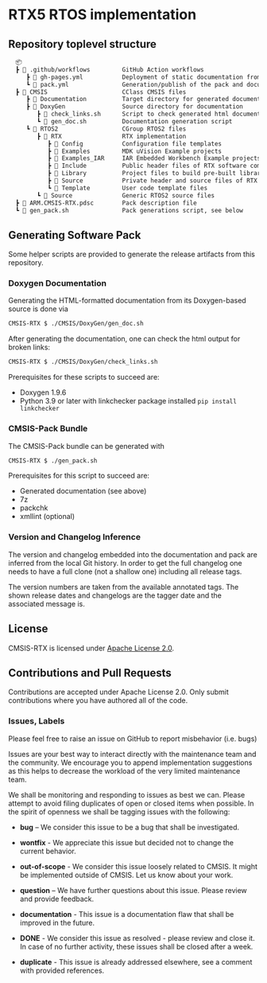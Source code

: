 # RTX5 RTOS implementation

## Repository toplevel structure

```txt
  📦
  ┣ 📂 .github/workflows         GitHub Action workflows
     ┣ 📄 gh-pages.yml           Deployment of static documentation from gh-pages branch to GitHub Pages
     ┗ 📄 pack.yml               Generation/publish of the pack and documentation
  ┣ 📂 CMSIS                     CClass CMSIS files
     ┣ 📂 Documentation          Target directory for generated documentation
     ┣ 📂 DoxyGen                Source directory for documentation
        ┣ 📄 check_links.sh      Script to check generated html documentation for broken links
        ┗ 📄 gen_doc.sh          Documentation generation script
     ┗ 📂 RTOS2                  CGroup RTOS2 files
        ┣ 📂 RTX                 RTX implementation
           ┣ 📂 Config           Configuration file templates
           ┣ 📂 Examples         MDK uVision Example projects
           ┣ 📂 Examples_IAR     IAR Embedded Workbench Example projects
           ┣ 📂 Include          Public header files of RTX software component
           ┣ 📂 Library          Project files to build pre-built libraries
           ┣ 📂 Source           Private header and source files of RTX software component
           ┗ 📂 Template         User code template files
        ┗ 📂 Source              Generic RTOS2 source files
  ┣ 📄 ARM.CMSIS-RTX.pdsc        Pack description file
  ┗ 📄 gen_pack.sh               Pack generations script, see below
```

## Generating Software Pack

Some helper scripts are provided to generate the release artifacts from this repository.

### Doxygen Documentation

Generating the HTML-formatted documentation from its Doxygen-based source is done via

```bash
CMSIS-RTX $ ./CMSIS/DoxyGen/gen_doc.sh
```

After generating the documentation, one can check the html output for broken links:

```bash
CMSIS-RTX $ ./CMSIS/DoxyGen/check_links.sh
```

Prerequisites for these scripts to succeed are:

- Doxygen 1.9.6
- Python 3.9 or later with linkchecker package installed
  `pip install linkchecker`

### CMSIS-Pack Bundle

The CMSIS-Pack bundle can be generated with

```bash
CMSIS-RTX $ ./gen_pack.sh
```

Prerequisites for this script to succeed are:

- Generated documentation (see above)
- 7z
- packchk
- xmllint (optional)

### Version and Changelog Inference

The version and changelog embedded into the documentation and pack are inferred from the
local Git history. In order to get the full changelog one needs to have a full clone (not
a shallow one) including all release tags.

The version numbers are taken from the available annotated tags. The shown release dates and
changelogs are the tagger date and the associated message is.

## License

CMSIS-RTX is licensed under [Apache License 2.0](LICENSE).

## Contributions and Pull Requests

Contributions are accepted under Apache License 2.0. Only submit contributions where you have authored all of the code.

### Issues, Labels

Please feel free to raise an issue on GitHub
to report misbehavior (i.e. bugs)

Issues are your best way to interact directly with the maintenance team and the community.
We encourage you to append implementation suggestions as this helps to decrease the
workload of the very limited maintenance team.

We shall be monitoring and responding to issues as best we can.
Please attempt to avoid filing duplicates of open or closed items when possible.
In the spirit of openness we shall be tagging issues with the following:

- **bug** – We consider this issue to be a bug that shall be investigated.

- **wontfix** - We appreciate this issue but decided not to change the current behavior.

- **out-of-scope** - We consider this issue loosely related to CMSIS. It might be implemented outside of CMSIS. Let us know about your work.

- **question** – We have further questions about this issue. Please review and provide feedback.

- **documentation** - This issue is a documentation flaw that shall be improved in the future.

- **DONE** - We consider this issue as resolved - please review and close it. In case of no further activity, these issues shall be closed after a week.

- **duplicate** - This issue is already addressed elsewhere, see a comment with provided references.
